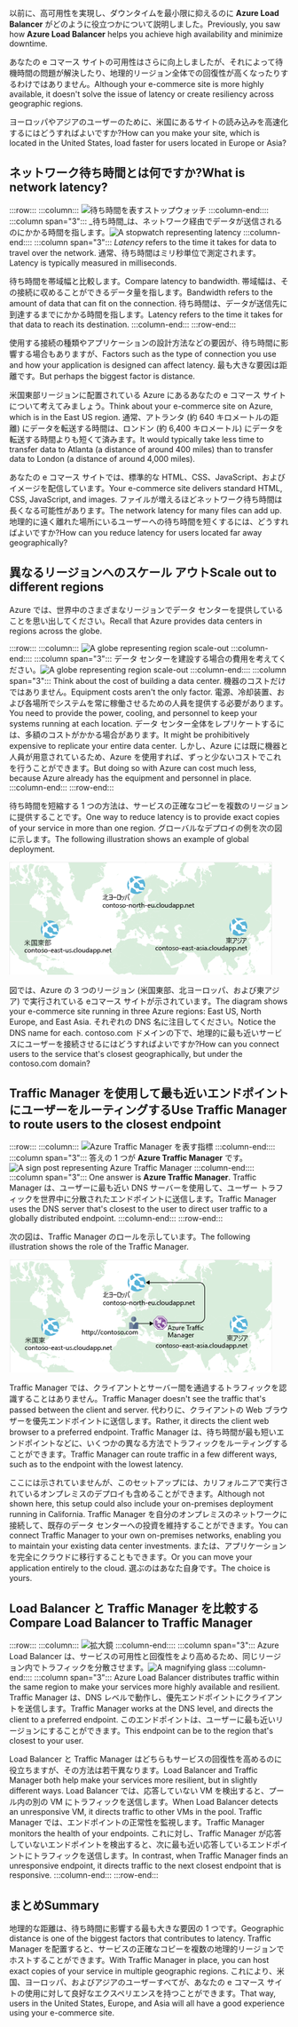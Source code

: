 <span data-ttu-id="8f167-101">以前に、高可用性を実現し、ダウンタイムを最小限に抑えるのに **Azure Load Balancer** がどのように役立つかについて説明しました。</span><span class="sxs-lookup"><span data-stu-id="8f167-101">Previously, you saw how **Azure Load Balancer** helps you achieve high availability and minimize downtime.</span></span>

<span data-ttu-id="8f167-102">あなたの e コマース サイトの可用性はさらに向上しましたが、それによって待機時間の問題が解決したり、地理的リージョン全体での回復性が高くなったりするわけではありません。</span><span class="sxs-lookup"><span data-stu-id="8f167-102">Although your e-commerce site is more highly available, it doesn't solve the issue of latency or create resiliency across geographic regions.</span></span>

<span data-ttu-id="8f167-103">ヨーロッパやアジアのユーザーのために、米国にあるサイトの読み込みを高速化するにはどうすればよいですか?</span><span class="sxs-lookup"><span data-stu-id="8f167-103">How can you make your site, which is located in the United States, load faster for users located in Europe or Asia?</span></span>

## <a name="what-is-network-latency"></a><span data-ttu-id="8f167-104">ネットワーク待ち時間とは何ですか?</span><span class="sxs-lookup"><span data-stu-id="8f167-104">What is network latency?</span></span>

:::row:::
  :::column:::
    <span data-ttu-id="8f167-105">![待ち時間を表すストップウォッチ](../media/4-latency.png) :::column-end:::: :::column span="3"::: _待ち時間_は、ネットワーク経由でデータが送信されるのにかかる時間を指します。</span><span class="sxs-lookup"><span data-stu-id="8f167-105">![A stopwatch representing latency](../media/4-latency.png) :::column-end:::: :::column span="3"::: _Latency_ refers to the time it takes for data to travel over the network.</span></span> <span data-ttu-id="8f167-106">通常、待ち時間はミリ秒単位で測定されます。</span><span class="sxs-lookup"><span data-stu-id="8f167-106">Latency is typically measured in milliseconds.</span></span>

<span data-ttu-id="8f167-107">待ち時間を帯域幅と比較します。</span><span class="sxs-lookup"><span data-stu-id="8f167-107">Compare latency to bandwidth.</span></span> <span data-ttu-id="8f167-108">帯域幅は、その接続に収めることができるデータ量を指します。</span><span class="sxs-lookup"><span data-stu-id="8f167-108">Bandwidth refers to the amount of data that can fit on the connection.</span></span> <span data-ttu-id="8f167-109">待ち時間は、データが送信先に到達するまでにかかる時間を指します。</span><span class="sxs-lookup"><span data-stu-id="8f167-109">Latency refers to the time it takes for that data to reach its destination.</span></span>
  :::column-end:::
:::row-end:::

<span data-ttu-id="8f167-110">使用する接続の種類やアプリケーションの設計方法などの要因が、待ち時間に影響する場合もありますが、</span><span class="sxs-lookup"><span data-stu-id="8f167-110">Factors such as the type of connection you use and how your application is designed can affect latency.</span></span> <span data-ttu-id="8f167-111">最も大きな要因は距離です。</span><span class="sxs-lookup"><span data-stu-id="8f167-111">But perhaps the biggest factor is distance.</span></span>

<span data-ttu-id="8f167-112">米国東部リージョンに配置されている Azure にあるあなたの e コマース サイトについて考えてみましょう。</span><span class="sxs-lookup"><span data-stu-id="8f167-112">Think about your e-commerce site on Azure, which is in the East US region.</span></span> <span data-ttu-id="8f167-113">通常、アトランタ (約 640 キロメートルの距離) にデータを転送する時間は、ロンドン (約 6,400 キロメートル) にデータを転送する時間よりも短くて済みます。</span><span class="sxs-lookup"><span data-stu-id="8f167-113">It would typically take less time to transfer data to Atlanta (a distance of around 400 miles) than to transfer data to London (a distance of around 4,000 miles).</span></span>

<span data-ttu-id="8f167-114">あなたの e コマース サイトでは、標準的な HTML、CSS、JavaScript、およびイメージを配信しています。</span><span class="sxs-lookup"><span data-stu-id="8f167-114">Your e-commerce site delivers standard HTML, CSS, JavaScript, and images.</span></span> <span data-ttu-id="8f167-115">ファイルが増えるほどネットワーク待ち時間は長くなる可能性があります。</span><span class="sxs-lookup"><span data-stu-id="8f167-115">The network latency for many files can add up.</span></span> <span data-ttu-id="8f167-116">地理的に遠く離れた場所にいるユーザーへの待ち時間を短くするには、どうすればよいですか?</span><span class="sxs-lookup"><span data-stu-id="8f167-116">How can you reduce latency for users located far away geographically?</span></span>

## <a name="scale-out-to-different-regions"></a><span data-ttu-id="8f167-117">異なるリージョンへのスケール アウト</span><span class="sxs-lookup"><span data-stu-id="8f167-117">Scale out to different regions</span></span>

<span data-ttu-id="8f167-118">Azure では、世界中のさまざまなリージョンでデータ センターを提供していることを思い出してください。</span><span class="sxs-lookup"><span data-stu-id="8f167-118">Recall that Azure provides data centers in regions across the globe.</span></span>

:::row:::
  :::column:::
    <span data-ttu-id="8f167-119">![A globe representing region scale-out](../media/4-scale-out-regions.png) :::column-end:::: :::column span="3"::: データ センターを建設する場合の費用を考えてください。</span><span class="sxs-lookup"><span data-stu-id="8f167-119">![A globe representing region scale-out](../media/4-scale-out-regions.png) :::column-end:::: :::column span="3"::: Think about the cost of building a data center.</span></span> <span data-ttu-id="8f167-120">機器のコストだけではありません。</span><span class="sxs-lookup"><span data-stu-id="8f167-120">Equipment costs aren't the only factor.</span></span> <span data-ttu-id="8f167-121">電源、冷却装置、および各場所でシステムを常に稼働させるための人員を提供する必要があります。</span><span class="sxs-lookup"><span data-stu-id="8f167-121">You need to provide the power, cooling, and personnel to keep your systems running at each location.</span></span> <span data-ttu-id="8f167-122">データ センター全体をレプリケートするには、多額のコストがかかる場合があります。</span><span class="sxs-lookup"><span data-stu-id="8f167-122">It might be prohibitively expensive to replicate your entire data center.</span></span> <span data-ttu-id="8f167-123">しかし、Azure には既に機器と人員が用意されているため、Azure を使用すれば、ずっと少ないコストでこれを行うことができます。</span><span class="sxs-lookup"><span data-stu-id="8f167-123">But doing so with Azure can cost much less, because Azure already has the equipment and personnel in place.</span></span>
  :::column-end:::
:::row-end:::

<span data-ttu-id="8f167-124">待ち時間を短縮する 1 つの方法は、サービスの正確なコピーを複数のリージョンに提供することです。</span><span class="sxs-lookup"><span data-stu-id="8f167-124">One way to reduce latency is to provide exact copies of your service in more than one region.</span></span> <span data-ttu-id="8f167-125">グローバルなデプロイの例を次の図に示します。</span><span class="sxs-lookup"><span data-stu-id="8f167-125">The following illustration shows an example of global deployment.</span></span>

![3 か所の Azure データ センターが強調表示された世界地図を示す図。](../media/4-global-deployment.png)

<span data-ttu-id="8f167-128">図では、Azure の 3 つのリージョン (米国東部、北ヨーロッパ、および東アジア) で実行されている eコマース サイトが示されています。</span><span class="sxs-lookup"><span data-stu-id="8f167-128">The diagram shows your e-commerce site running in three Azure regions: East US, North Europe, and East Asia.</span></span> <span data-ttu-id="8f167-129">それぞれの DNS 名に注目してください。</span><span class="sxs-lookup"><span data-stu-id="8f167-129">Notice the DNS name for each.</span></span> <span data-ttu-id="8f167-130">contoso.com ドメインの下で、地理的に最も近いサービスにユーザーを接続させるにはどうすればよいですか?</span><span class="sxs-lookup"><span data-stu-id="8f167-130">How can you connect users to the service that's closest geographically, but under the contoso.com domain?</span></span>

## <a name="use-traffic-manager-to-route-users-to-the-closest-endpoint"></a><span data-ttu-id="8f167-131">Traffic Manager を使用して最も近いエンドポイントにユーザーをルーティングする</span><span class="sxs-lookup"><span data-stu-id="8f167-131">Use Traffic Manager to route users to the closest endpoint</span></span>

:::row:::
  :::column:::
    <span data-ttu-id="8f167-132">![Azure Traffic Manager を表す指標](../media/4-sign-post.png) :::column-end:::: :::column span="3"::: 答えの 1 つが **Azure Traffic Manager** です。</span><span class="sxs-lookup"><span data-stu-id="8f167-132">![A sign post representing Azure Traffic Manager](../media/4-sign-post.png) :::column-end:::: :::column span="3"::: One answer is **Azure Traffic Manager**.</span></span> <span data-ttu-id="8f167-133">Traffic Manager は、ユーザーに最も近い DNS サーバーを使用して、ユーザー トラフィックを世界中に分散されたエンドポイントに送信します。</span><span class="sxs-lookup"><span data-stu-id="8f167-133">Traffic Manager uses the DNS server that's closest to the user to direct user traffic to a globally distributed endpoint.</span></span>
  :::column-end:::
:::row-end:::

<span data-ttu-id="8f167-134">次の図は、Traffic Manager のロールを示しています。</span><span class="sxs-lookup"><span data-stu-id="8f167-134">The following illustration shows the role of the Traffic Manager.</span></span>

![<span data-ttu-id="8f167-135">最も近いデータ センターにユーザー要求をルーティングしている Azure Traffic Manager を示す図。</span><span class="sxs-lookup"><span data-stu-id="8f167-135">An illustration showing Azure Traffic Manager routing a user request to the nearest data center.</span></span> ](../media/4-traffic-manager.png)

<span data-ttu-id="8f167-136">Traffic Manager では、クライアントとサーバー間を通過するトラフィックを認識することはありません。</span><span class="sxs-lookup"><span data-stu-id="8f167-136">Traffic Manager doesn't see the traffic that's passed between the client and server.</span></span> <span data-ttu-id="8f167-137">代わりに、クライアントの Web ブラウザーを優先エンドポイントに送信します。</span><span class="sxs-lookup"><span data-stu-id="8f167-137">Rather, it directs the client web browser to a preferred endpoint.</span></span> <span data-ttu-id="8f167-138">Traffic Manager は、待ち時間が最も短いエンドポイントなどに、いくつかの異なる方法でトラフィックをルーティングすることができます。</span><span class="sxs-lookup"><span data-stu-id="8f167-138">Traffic Manager can route traffic in a few different ways, such as to the endpoint with the lowest latency.</span></span>

<span data-ttu-id="8f167-139">ここには示されていませんが、このセットアップには、カリフォルニアで実行されているオンプレミスのデプロイも含めることができます。</span><span class="sxs-lookup"><span data-stu-id="8f167-139">Although not shown here, this setup could also include your on-premises deployment running in California.</span></span> <span data-ttu-id="8f167-140">Traffic Manager を自分のオンプレミスのネットワークに接続して、既存のデータ センターへの投資を維持することができます。</span><span class="sxs-lookup"><span data-stu-id="8f167-140">You can connect Traffic Manager to your own on-premises networks, enabling you to maintain your existing data center investments.</span></span> <span data-ttu-id="8f167-141">または、アプリケーションを完全にクラウドに移行することもできます。</span><span class="sxs-lookup"><span data-stu-id="8f167-141">Or you can move your application entirely to the cloud.</span></span> <span data-ttu-id="8f167-142">選ぶのはあなた自身です。</span><span class="sxs-lookup"><span data-stu-id="8f167-142">The choice is yours.</span></span>

## <a name="compare-load-balancer-to-traffic-manager"></a><span data-ttu-id="8f167-143">Load Balancer と Traffic Manager を比較する</span><span class="sxs-lookup"><span data-stu-id="8f167-143">Compare Load Balancer to Traffic Manager</span></span>

:::row:::
  :::column:::
    <span data-ttu-id="8f167-144">![拡大鏡](../media/4-magnifying-glass.png) :::column-end:::: :::column span="3"::: Azure Load Balancer は、サービスの可用性と回復性をより高めるため、同じリージョン内でトラフィックを分散させます。</span><span class="sxs-lookup"><span data-stu-id="8f167-144">![A magnifying glass](../media/4-magnifying-glass.png) :::column-end:::: :::column span="3"::: Azure Load Balancer distributes traffic within the same region to make your services more highly available and resilient.</span></span> <span data-ttu-id="8f167-145">Traffic Manager は、DNS レベルで動作し、優先エンドポイントにクライアントを送信します。</span><span class="sxs-lookup"><span data-stu-id="8f167-145">Traffic Manager works at the DNS level, and directs the client to a preferred endpoint.</span></span> <span data-ttu-id="8f167-146">このエンドポイントは、ユーザーに最も近いリージョンにすることができます。</span><span class="sxs-lookup"><span data-stu-id="8f167-146">This endpoint can be to the region that's closest to your user.</span></span>

<span data-ttu-id="8f167-147">Load Balancer と Traffic Manager はどちらもサービスの回復性を高めるのに役立ちますが、その方法は若干異なります。</span><span class="sxs-lookup"><span data-stu-id="8f167-147">Load Balancer and Traffic Manager both help make your services more resilient, but in slightly different ways.</span></span> <span data-ttu-id="8f167-148">Load Balancer では、応答していない VM を検出すると、プール内の別の VM にトラフィックを送信します。</span><span class="sxs-lookup"><span data-stu-id="8f167-148">When Load Balancer detects an unresponsive VM, it directs traffic to other VMs in the pool.</span></span> <span data-ttu-id="8f167-149">Traffic Manager では、エンドポイントの正常性を監視します。</span><span class="sxs-lookup"><span data-stu-id="8f167-149">Traffic Manager monitors the health of your endpoints.</span></span> <span data-ttu-id="8f167-150">これに対し、Traffic Manager が応答していないエンドポイントを検出すると、次に最も近い応答しているエンドポイントにトラフィックを送信します。</span><span class="sxs-lookup"><span data-stu-id="8f167-150">In contrast, when Traffic Manager finds an unresponsive endpoint, it directs traffic to the next closest endpoint that is responsive.</span></span>
  :::column-end:::
:::row-end:::

## <a name="summary"></a><span data-ttu-id="8f167-151">まとめ</span><span class="sxs-lookup"><span data-stu-id="8f167-151">Summary</span></span>

<span data-ttu-id="8f167-152">地理的な距離は、待ち時間に影響する最も大きな要因の 1 つです。</span><span class="sxs-lookup"><span data-stu-id="8f167-152">Geographic distance is one of the biggest factors that contributes to latency.</span></span> <span data-ttu-id="8f167-153">Traffic Manager を配置すると、サービスの正確なコピーを複数の地理的リージョンでホストすることができます。</span><span class="sxs-lookup"><span data-stu-id="8f167-153">With Traffic Manager in place, you can host exact copies of your service in multiple geographic regions.</span></span> <span data-ttu-id="8f167-154">これにより、米国、ヨーロッパ、およびアジアのユーザーすべてが、あなたの e コマース サイトの使用に対して良好なエクスペリエンスを持つことができます。</span><span class="sxs-lookup"><span data-stu-id="8f167-154">That way, users in the United States, Europe, and Asia will all have a good experience using your e-commerce site.</span></span>
